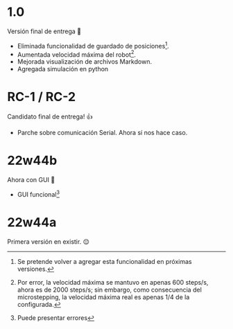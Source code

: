 # 1.0
Versión final de entrega :partying_face:
- Eliminada funcionalidad de guardado de posiciones[^volverá].
- Aumentada velocidad máxima del robot[^explicación].
- Mejorada visualización de archivos Markdown.
- Agregada simulación en python

# RC-1 / RC-2
Candidato final de entrega! 👍
- Parche sobre comunicación Serial. Ahora sí nos hace caso.

# 22w44b
Ahora con GUI :tada:
- GUI funcional[^buggeado]

# 22w44a
Primera versión en existir. :relieved:

[^volverá]: Se pretende volver a agregar esta funcionalidad en próximas versiones.
[^explicación]: Por error, la velocidad máxima se mantuvo en apenas 600 steps/s, ahora es de 2000 steps/s; sin embargo, como consecuencia del microstepping, la velocidad máxima real es apenas 1/4 de la configurada.
[^buggeado]: Puede presentar errores